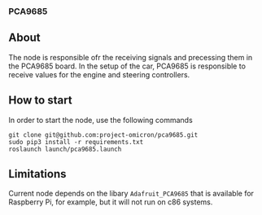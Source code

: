 ### PCA9685

## About
The node is responsible ofr the receiving signals and precessing them in the PCA9685 board.
In the setup of the car, PCA9685 is responsible to receive values for the engine and steering controllers.

## How to start
In order to start the node, use the following commands
```
git clone git@github.com:project-omicron/pca9685.git
sudo pip3 install -r requirements.txt
roslaunch launch/pca9685.launch
```

## Limitations
Current node depends on the libary ```Adafruit_PCA9685``` that is available for Raspberry Pi, for example, but it will not run on c86 systems.

